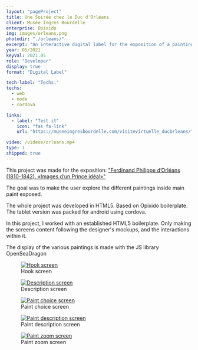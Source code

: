 ```yaml
---
layout: "pageProject"
title: Une Soirée chez le Duc d'Orléans
client: Musée Ingres Bourdelle
enterprise: Opixido
img: images/orleans.png
photodir: "./orleans/"
excerpt: "An interactive digital label for the exposition of a painting."
year: 05/2021
keyVal: 2021.05
role: "Developer"
display: true
format: "Digital Label"

tech-label: "Techs:"
techs:
  - web
  - node
  - cordova

links:
  - label: "Test it"
    icon: "fas fa-link"
    url: "https://museeingresbourdelle.com/visitevirtuelle_ducOrleans/"

video: /videos/orleans.mp4
type: 1
shipped: true
---
```

<p>This project was made for the exposition: <a href="https://museeingresbourdelle.com/ferdinand-philippe-d'orleans" target="_blank">"Ferdinand Philippe d’Orléans (1810-1842). «Images d’un Prince idéal»"</a> </p>
<p>The goal was to make the user explore the different paintings inside main paint exposed.</p>
<p>The whole project was developed in HTML5. Based on Opixido boilerplate. The tablet version was packed for android using cordova.</p>
<p>In this project, I worked with an established HTML5 boilerplate. Only making the screens content following the designer's mockups, and the interactions within it.</p>
<p>The display of the various paintings is made with the JS library OpenSeaDragon</p>
<div class="project-gallery">
    <figure itemprop="associatedMedia" itemscope itemtype="http://schema.org/ImageObject">
        <a href="{{page.photodir}}accroche.png" itemprop="contentUrl" data-size="1920x856">
          <img class="project-image" src="{{page.photodir}}thumb-accroche.png" itemprop="thumbnail" alt="Hook screen" />
        </a>
        <figcaption itemprop="caption description">Hook screen</figcaption>
    </figure>
    <figure itemprop="associatedMedia" itemscope itemtype="http://schema.org/ImageObject">
        <a href="{{page.photodir}}details-peinture.png" itemprop="contentUrl" data-size="1920x856">
          <img class="project-image" src="{{page.photodir}}thumb-details-peinture.png" itemprop="thumbnail" alt="Description screen" />
        </a>
        <figcaption itemprop="caption description">Description screen</figcaption>
    </figure>
    <figure itemprop="associatedMedia" itemscope itemtype="http://schema.org/ImageObject">
        <a href="{{page.photodir}}poi-choix.png" itemprop="contentUrl" data-size="1920x856">
          <img class="project-image" src="{{page.photodir}}thumb-poi-choix.png" itemprop="thumbnail" alt="Paint choice screen" />
        </a>
        <figcaption itemprop="caption description">Paint choice screen</figcaption>
    </figure>
    <figure itemprop="associatedMedia" itemscope itemtype="http://schema.org/ImageObject">
        <a href="{{page.photodir}}fiche.png" itemprop="contentUrl" data-size="1920x856">
          <img class="project-image" src="{{page.photodir}}thumb-fiche.png" itemprop="thumbnail" alt="Paint description screen" />
        </a>
        <figcaption itemprop="caption description">Paint description screen</figcaption>
    </figure>
    <figure itemprop="associatedMedia" itemscope itemtype="http://schema.org/ImageObject">
        <a href="{{page.photodir}}image.png" itemprop="contentUrl" data-size="1920x856">
          <img class="project-image" src="{{page.photodir}}thumb-image.png" itemprop="thumbnail" alt="Paint zoom screen" />
        </a>
        <figcaption itemprop="caption description">Paint zoom screen</figcaption>
    </figure>
</div>